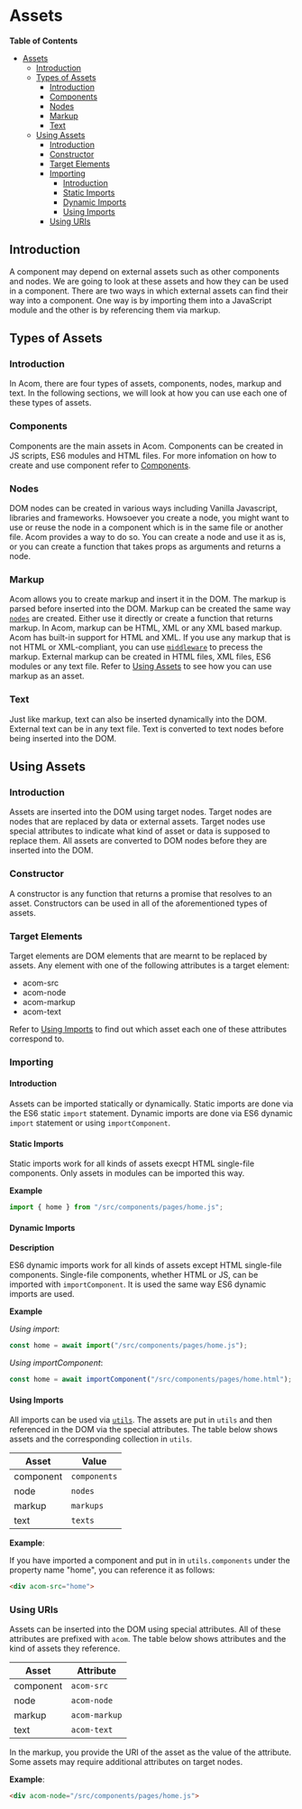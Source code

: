 # Assets

__Table of Contents__

- [Assets](#assets)
  - [Introduction](#introduction)
  - [Types of Assets](#types-of-assets)
    - [Introduction](#introduction-1)
    - [Components](#components)
    - [Nodes](#nodes)
    - [Markup](#markup)
    - [Text](#text)
  - [Using Assets](#using-assets)
    - [Introduction](#introduction-2)
    - [Constructor](#constructor)
    - [Target Elements](#target-elements)
    - [Importing](#importing)
      - [Introduction](#introduction-3)
      - [Static Imports](#static-imports)
      - [Dynamic Imports](#dynamic-imports)
      - [Using Imports](#using-imports)
    - [Using URIs](#using-uris)

## Introduction

A component may depend on external assets such as other components and nodes. We are going to look at these assets and how they can be used in a component. There are two ways in which external assets can find their way into a component. One way is by importing them into a JavaScript module and the other is by referencing them via markup.

## Types of Assets

### Introduction

In Acom, there are four types of assets, components, nodes, markup and text. In the following sections, we will look at how you can use each one of these types of assets.

### Components

Components are the main assets in Acom. Components can be created in JS scripts, ES6 modules and HTML files. For more infomation on how to create and use component refer to [Components](./components.md).

### Nodes

DOM nodes can be created in various ways including Vanilla Javascript, libraries and frameworks. Howsoever you create a node, you might want to use or reuse the node in a component which is in the same file or another file. Acom provides a way to do so. You can create a node and use it as is, or you can create a function that takes props as arguments and returns a node.

### Markup

Acom allows you to create markup and insert it in the DOM. The markup is parsed before inserted into the DOM. Markup can be created the same way [`nodes`](#nodes) are created. Either use it directly or create a function that returns markup. In Acom, markup can be HTML, XML or any XML based markup. Acom has built-in support for HTML and XML. If you use any markup that is not HTML or XML-compliant, you can use [`middleware`](./api/create-component/middleware.md) to precess the markup. External markup can be created in HTML files, XML files, ES6 modules or any text file. Refer to [Using Assets](#using-assets) to see how you can use markup as an asset.

### Text

Just like markup, text can also be inserted dynamically into the DOM. External text can be in any text file. Text is converted to text nodes before being inserted into the DOM.

## Using Assets

### Introduction

Assets are inserted into the DOM using target nodes. Target nodes are nodes that are replaced by data or external assets. Target nodes use special attributes to indicate what kind of asset or data is supposed to replace them. All assets are converted to DOM nodes before they are inserted into the DOM.

### Constructor

A constructor is any function that returns a promise that resolves to an asset. Constructors can be used in all of the aforementioned types of assets.

### Target Elements

Target elements are DOM elements that are mearnt to be replaced by assets. Any element with one of the following attributes is a target element:

- acom-src
- acom-node
- acom-markup
- acom-text

Refer to [Using Imports](#using-imports) to find out which asset each one of these attributes correspond to.

### Importing

#### Introduction

Assets can be imported statically or dynamically. Static imports are done via the ES6 static `import` statement. Dynamic imports are done via ES6 dynamic `import` statement or using `importComponent`.

#### Static Imports

Static imports work for all kinds of assets execpt HTML single-file components. Only assets in modules can be imported this way.

__Example__

```javascript
import { home } from "/src/components/pages/home.js";
```

#### Dynamic Imports

__Description__

ES6 dynamic imports work for all kinds of assets except HTML single-file components. Single-file components, whether HTML or JS, can be imported with `importComponent`. It is used the same way ES6 dynamic imports are used.

__Example__

_Using import_:

```javascript
const home = await import("/src/components/pages/home.js");
```

_Using importComponent_:

```javascript
const home = await importComponent("/src/components/pages/home.html");
```

#### Using Imports

All imports can be used via [`utils`](./api/create-component/utils.md). The assets are put in `utils` and then referenced in the DOM via the special attributes. The table below shows assets and the corresponding collection in `utils`.

Asset     | Value
----------|-----------
component | `components`
node      | `nodes`
markup    | `markups`
text      | `texts`

__Example__:

If you have imported a component and put in in `utils.components` under the property name "home", you can reference it as follows:

```html
<div acom-src="home">
```

### Using URIs

Assets can be inserted into the DOM using special attributes. All of these attributes are prefixed with `acom`. The table below shows attributes and the kind of assets they reference.

Asset     | Attribute
----------|-----------
component | `acom-src`
node      | `acom-node`
markup    | `acom-markup`
text      | `acom-text`

In the markup, you provide the URI of the asset as the value of the attribute. Some assets may require additional attributes on target nodes.

__Example__:

```html
<div acom-node="/src/components/pages/home.js">
```
